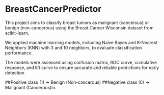 # BreastCancerPredictor
This project aims to classify breast tumors as malignant (cancerous) or benign (non-cancerous) using the Breast Cancer Wisconsin dataset from scikit-learn.

We applied machine learning models, including Naïve Bayes and K-Nearest Neighbors (KNN) with 3 and 10 neighbors, to evaluate classification performance.

The models were assessed using confusion matrix, ROC curve, cumulative response, and lift curve to ensure accurate and reliable predictions for early detection.

##Positive class (1) → Benign (Non-cancerous)
##Negative class (0) → Malignant (Cancerous)in.
